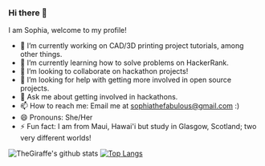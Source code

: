### Hi there 👋

I am Sophia, welcome to my profile!
<!--
**TheGiraffe/TheGiraffe** is a ✨ _special_ ✨ repository because its `README.md` (this file) appears on your GitHub profile.

Here are some ideas to get you started:

- 🔭 I’m currently working on ...
- 🌱 I’m currently learning ...
- 👯 I’m looking to collaborate on ...
- 🤔 I’m looking for help with ...
- 💬 Ask me about ...
- 📫 How to reach me: ...
- 😄 Pronouns: ...
- ⚡ Fun fact: ...
-->

- 🔭 I’m currently working on CAD/3D printing project tutorials, among other things.
- 🌱 I’m currently learning how to solve problems on HackerRank.
- 👯 I’m looking to collaborate on hackathon projects!
- 🤔 I’m looking for help with getting more involved in open source projects.
- 💬 Ask me about getting involved in hackathons.
- 📫 How to reach me: Email me at sophiathefabulous@gmail.com :)
- 😄 Pronouns: She/Her
- ⚡ Fun fact: I am from Maui, Hawai'i but study in Glasgow, Scotland; two very different worlds!

![TheGiraffe's github stats](https://github-readme-stats.vercel.app/api?username=TheGiraffe&count_private=true&theme=cobalt)
[![Top Langs](https://github-readme-stats.vercel.app/api/top-langs/?username=TheGiraffe&langs_count=8&layout=compact&theme=cobalt)](https://github.com/anuraghazra/github-readme-stats)
